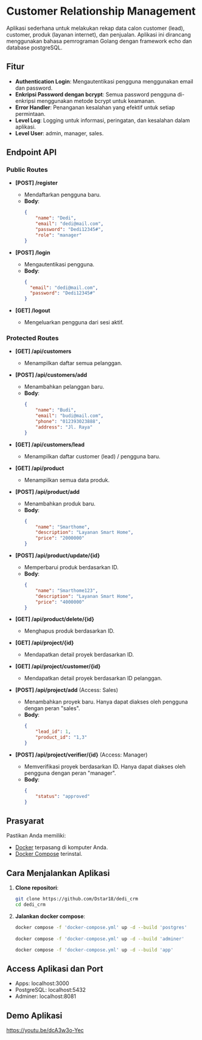 # Customer Relationship Management

Aplikasi sederhana untuk melakukan rekap data calon customer (lead), customer, produk (layanan internet), dan penjualan.
Aplikasi ini dirancang menggunakan bahasa pemrograman Golang dengan framework echo dan database postgreSQL.

## Fitur  

- **Authentication Login**: Mengautentikasi pengguna menggunakan email dan password.  
- **Enkripsi Password dengan bcrypt**: Semua password pengguna di-enkripsi menggunakan metode bcrypt untuk keamanan.  
- **Error Handler**: Penanganan kesalahan yang efektif untuk setiap permintaan.  
- **Level Log**: Logging untuk informasi, peringatan, dan kesalahan dalam aplikasi.
- **Level User**: admin, manager, sales.  

## Endpoint API  

### Public Routes  

- **[POST] /register**  
  - Mendaftarkan pengguna baru.  
  - **Body**:  
    ```json  
    {
        "name": "Dedi",
        "email": "dedi@mail.com",
        "password": "Dedi12345#",
        "role": "manager"
    }  
    ```  

- **[POST] /login**  
  - Mengautentikasi pengguna.
  - **Body**:  
    ```json  
    {  
      "email": "dedi@mail.com",  
      "password": "Dedi12345#"  
    }  
    ```  

- **[GET] /logout**  
  - Mengeluarkan pengguna dari sesi aktif.  

### Protected Routes  

- **[GET] /api/customers**  
  - Menampilkan daftar semua pelanggan.  

- **[POST] /api/customers/add**  
  - Menambahkan pelanggan baru.  
  - **Body**:  
    ```json  
    {
        "name": "Budi",
        "email": "budi@mail.com",
        "phone": "012393023888",
        "address": "Jl. Raya"
    }
    ```  

- **[GET] /api/customers/lead**  
  - Menampilkan daftar customer (lead) / pengguna baru.  

- **[GET] /api/product**  
  - Menampilkan semua data produk.  

- **[POST] /api/product/add**  
  - Menambahkan produk baru.  
  - **Body**:  
    ```json  
    {
        "name": "Smarthome",
        "description": "Layanan Smart Home",
        "price": "2000000"
    }
    ```  

- **[POST] /api/product/update/{id}**  
  - Memperbarui produk berdasarkan ID.  
  - **Body**:  
    ```json  
    {
        "name": "Smarthome123",
        "description": "Layanan Smart Home",
        "price": "4000000"
    }
    ```  

- **[GET] /api/product/delete/{id}**  
  - Menghapus produk berdasarkan ID.  

- **[GET] /api/project/{id}**  
  - Mendapatkan detail proyek berdasarkan ID.  

- **[GET] /api/project/customer/{id}**  
  - Mendapatkan detail proyek berdasarkan ID pelanggan.  

- **[POST] /api/project/add** (Access: Sales)  
  - Menambahkan proyek baru. Hanya dapat diakses oleh pengguna dengan peran "sales".  
  - **Body**:  
    ```json  
    {
        "lead_id": 1,
        "product_id": "1,3"
    }
    ```  

- **[POST] /api/project/verifier/{id}** (Access: Manager)  
  - Memverifikasi proyek berdasarkan ID. Hanya dapat diakses oleh pengguna dengan peran "manager".  
  - **Body**:  
    ```json  
    {
        "status": "approved"
    }
    ```  

## Prasyarat  

Pastikan Anda memiliki:  

- [Docker](https://www.docker.com/get-started) terpasang di komputer Anda.  
- [Docker Compose](https://docs.docker.com/compose/install/) terinstal.  

## Cara Menjalankan Aplikasi  

1. **Clone repositori**:  

   ```bash  
   git clone https://github.com/Dstar18/dedi_crm
   cd dedi_crm  

2. **Jalankan docker compose**:  

   ```bash  
   docker compose -f 'docker-compose.yml' up -d --build 'postgres'
 
   docker compose -f 'docker-compose.yml' up -d --build 'adminer'

   docker compose -f 'docker-compose.yml' up -d --build 'app'

## Access Aplikasi dan Port  

- Apps: localhost:3000
- PostgreSQL: localhost:5432
- Adminer: localhost:8081

## Demo Aplikasi  

https://youtu.be/dcA3w3o-Yec